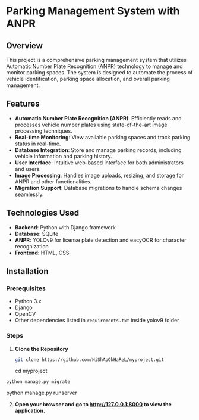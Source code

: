 # Parking Management System with ANPR


## Overview

This project is a comprehensive parking management system that utilizes Automatic Number Plate Recognition (ANPR) technology to manage and monitor parking spaces. The system is designed to automate the process of vehicle identification, parking space allocation, and overall parking management.


## Features

- **Automatic Number Plate Recognition (ANPR)**: Efficiently reads and processes vehicle number plates using state-of-the-art image processing techniques.
- **Real-time Monitoring**: View available parking spaces and track parking status in real-time.
- **Database Integration**: Store and manage parking records, including vehicle information and parking history.
- **User Interface**: Intuitive web-based interface for both administrators and users.
- **Image Processing**: Handles image uploads, resizing, and storage for ANPR and other functionalities.
- **Migration Support**: Database migrations to handle schema changes seamlessly.
  

## Technologies Used

- **Backend**: Python with Django framework
- **Database**: SQLite
- **ANPR**: YOLOv9 for license plate detection and eacyOCR for character recognization
- **Frontend**: HTML, CSS
  

## Installation

### Prerequisites

- Python 3.x
- Django
- OpenCV
- Other dependencies listed in `requirements.txt` inside yolov9 folder

### Steps

1. **Clone the Repository**

   ```sh
   git clone https://github.com/NiShApOkHaReL/myproject.git

   ```
   cd myproject

  ```
  python manage.py migrate

  ```
  python manage.py runserver


2. **Open your browser and go to http://127.0.0.1:8000 to view the application.**

 
 
